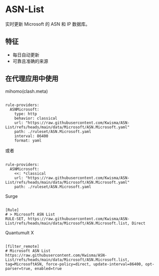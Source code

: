 
# ASN-List

实时更新 Microsoft 的 ASN 和 IP 数据库。

## 特征

- 每日自动更新
- 可靠且准确的来源

## 在代理应用中使用

mihomo(clash.meta)

<pre><code class="language-javascript">
rule-providers:
  ASNMicrosoft:
    type: http
    behavior: classical
    url: "https://raw.githubusercontent.com/Kwisma/ASN-List/refs/heads/main/data/Microsoft/ASN.Microsoft.yaml"
    path: ./ruleset/ASN.Microsoft.yaml
    interval: 86400
    format: yaml
</code></pre>

或者

<pre><code class="language-javascript">
rule-providers:
  ASNMicrosoft:
    <<: *classical
    url: "https://raw.githubusercontent.com/Kwisma/ASN-List/refs/heads/main/data/Microsoft/ASN.Microsoft.yaml"
    path: ./ruleset/ASN.Microsoft.yaml
</code></pre>

Surge

<pre><code class="language-javascript">
[Rule]
# > Microsoft ASN List
RULE-SET, https://raw.githubusercontent.com/Kwisma/ASN-List/refs/heads/main/data/Microsoft/ASN.Microsoft.list, Direct
</code></pre>

Quantumult X

<pre><code class="language-javascript">
[filter_remote]
# Microsoft ASN List
https://raw.githubusercontent.com/Kwisma/ASN-List/refs/heads/main/data/Microsoft/ASN.Microsoft.list, tag=MicrosoftASN, force-policy=direct, update-interval=86400, opt-parser=true, enabled=true
</code></pre>
